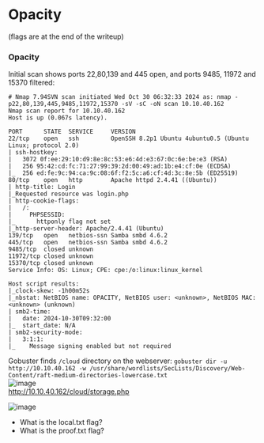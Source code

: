 # Opacity
(flags are at the end of the writeup)

### Opacity
Initial scan shows ports 22,80,139 and 445 open, and ports 9485, 11972 and 15370 filtered:

    # Nmap 7.94SVN scan initiated Wed Oct 30 06:32:33 2024 as: nmap -p22,80,139,445,9485,11972,15370 -sV -sC -oN scan 10.10.40.162
    Nmap scan report for 10.10.40.162
    Host is up (0.067s latency).
    
    PORT      STATE  SERVICE     VERSION
    22/tcp    open   ssh         OpenSSH 8.2p1 Ubuntu 4ubuntu0.5 (Ubuntu Linux; protocol 2.0)
    | ssh-hostkey: 
    |   3072 0f:ee:29:10:d9:8e:8c:53:e6:4d:e3:67:0c:6e:be:e3 (RSA)
    |   256 95:42:cd:fc:71:27:99:39:2d:00:49:ad:1b:e4:cf:0e (ECDSA)
    |_  256 ed:fe:9c:94:ca:9c:08:6f:f2:5c:a6:cf:4d:3c:8e:5b (ED25519)
    80/tcp    open   http        Apache httpd 2.4.41 ((Ubuntu))
    | http-title: Login
    |_Requested resource was login.php
    | http-cookie-flags: 
    |   /: 
    |     PHPSESSID: 
    |_      httponly flag not set
    |_http-server-header: Apache/2.4.41 (Ubuntu)
    139/tcp   open   netbios-ssn Samba smbd 4.6.2
    445/tcp   open   netbios-ssn Samba smbd 4.6.2
    9485/tcp  closed unknown
    11972/tcp closed unknown
    15370/tcp closed unknown
    Service Info: OS: Linux; CPE: cpe:/o:linux:linux_kernel
    
    Host script results:
    |_clock-skew: -1h00m52s
    |_nbstat: NetBIOS name: OPACITY, NetBIOS user: <unknown>, NetBIOS MAC: <unknown> (unknown)
    | smb2-time: 
    |   date: 2024-10-30T09:32:00
    |_  start_date: N/A
    | smb2-security-mode: 
    |   3:1:1: 
    |_    Message signing enabled but not required

Gobuster finds `/cloud` directory on the webserver: `gobuster dir -u http://10.10.40.162 -w /usr/share/wordlists/SecLists/Discovery/Web-Content/raft-medium-directories-lowercase.txt`<br />
![image](https://github.com/user-attachments/assets/bbd215c0-4ffa-4411-a220-61147005a489)<br />
http://10.10.40.162/cloud/storage.php

![image](https://github.com/user-attachments/assets/2c9685a7-0197-46c1-93f4-b7abfee80f0e)





- What is the  local.txt flag?
- What is the proof.txt flag?
